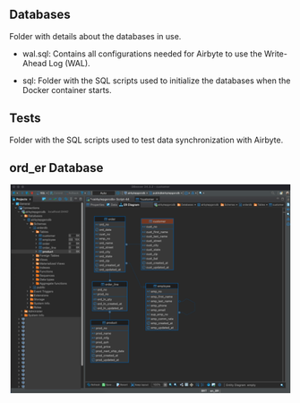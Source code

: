 ## Databases

Folder with details about the databases in use.

- wal.sql: Contains all configurations needed for Airbyte to use the Write-Ahead Log (WAL).

- sql: Folder with the SQL scripts used to initialize the databases when the Docker container starts.

## Tests

Folder with the SQL scripts used to test data synchronization with Airbyte.

## ord_er Database

<p align="center">
    <img src="./databases/orderdb.png" alt="order-db-er" width="500"/>
</p>
